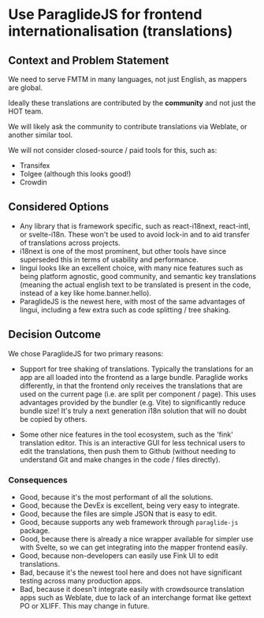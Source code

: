 # Use ParaglideJS for frontend internationalisation (translations)

## Context and Problem Statement

We need to serve FMTM in many languages, not just English, as mappers are
global.

Ideally these translations are contributed by the **community** and not
just the HOT team.

We will likely ask the community to contribute translations via Weblate,
or another similar tool.

We will not consider closed-source / paid tools for this, such as:

- Transifex
- Tolgee (although this looks good!)
- Crowdin

## Considered Options

- Any library that is framework specific, such as react-i18next,
  react-intl, or svelte-i18n. These won't be used to avoid lock-in and
  to aid transfer of translations across projects.
- i18next is one of the most prominent, but other tools have
  since superseded this in terms of usability and performance.
- lingui looks like an excellent choice, with many nice features
  such as being platform agnostic, good community, and semantic key
  translations (meaning the actual english text to be translated
  is present in the code, instead of a key like home.banner.hello).
- ParaglideJS is the newest here, with most of the same advantages of
  lingui, including a few extra such as code splitting / tree shaking.

## Decision Outcome

We chose ParaglideJS for two primary reasons:

- Support for tree shaking of translations. Typically the translations
  for an app are all loaded into the frontend as a large bundle. Paraglide
  works differently, in that the frontend only receives the translations
  that are used on the current page (i.e. are split per component / page).
  This uses advantages provided by the bundler (e.g. Vite) to significantly
  reduce bundle size! It's truly a next generation i18n solution that will
  no doubt be copied by others.

- Some other nice features in the tool ecosystem, such as the 'fink'
  translation editor. This is an interactive GUI for less technical users
  to edit the translations, then push them to Github (without needing to
  understand Git and make changes in the code / files directly).

### Consequences

- Good, because it's the most performant of all the solutions.
- Good, because the DevEx is excellent, being very easy to integrate.
- Good, because the files are simple JSON that is easy to edit.
- Good, because supports any web framework through `paraglide-js` package.
- Good, because there is already a nice wrapper available for simpler
  use with Svelte, so we can get integrating into the mapper frontend easily.
- Good, because non-developers can easily use Fink UI to edit translations.
- Bad, because it's the newest tool here and does not have
  significant testing across many production apps.
- Bad, because it doesn't integrate easily with crowdsource translation
  apps such as Weblate, due to lack of an interchange format like
  gettext PO or XLIFF. This may change in future.
